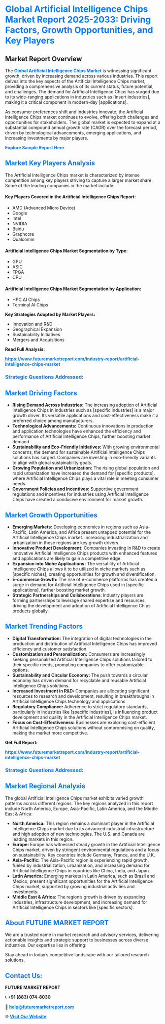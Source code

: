 <h1 style="color: #007BFF;">Global Artificial Intelligence Chips Market Report 2025-2033: Driving Factors, Growth Opportunities, and Key Players</h1>

<section id="overview">
<h2>Market Report Overview</h2>
<p>The <a href="https://www.futuremarketreport.com/industry-report/artificial-intelligence-chips-market" style="color: #007BFF; text-decoration: none;"><strong>Global Artificial Intelligence Chips Market</strong></a> is witnessing significant growth, driven by increasing demand across various industries. This report delves into the key aspects of the Artificial Intelligence Chips market, providing a comprehensive analysis of its current status, future potential, and challenges. The demand for Artificial Intelligence Chips has surged due to its wide-ranging applications in industries such as [insert industries], making it a critical component in modern-day [applications].</p>
<p>As consumer preferences shift and industries innovate, the Artificial Intelligence Chips market continues to evolve, offering both challenges and opportunities for stakeholders. The global market is expected to expand at a substantial compound annual growth rate (CAGR) over the forecast period, driven by technological advancements, emerging applications, and increasing investments by major players.</p>
</section>

<section id="overview">
<p><a href="https://www.futuremarketreport.com/request-sample/reportId=87022" style="color: #007BFF; text-decoration: none;"><strong>Explore Sample Report Here</strong></a></p>
</section>

<section id="key-players">
<h2 style="color: #007BFF;">Market Key Players Analysis</h2>
<p>The Artificial Intelligence Chips market is characterized by intense competition among key players striving to capture a larger market share. Some of the leading companies in the market include:</p>
<h4>Key Players Covered in the Artificial Intelligence Chips Report:</h4>
<ul><li>AMD (Advanced Micro Device)</li><li>Google</li><li>Intel</li><li>NVIDIA</li><li>Baidu</li><li>Graphcore</li><li>Qualcomm</li></ul>
<h4>Artificial Intelligence Chips Market Segmentation by Type:</h4>
<ul><li>GPU</li><li>ASIC</li><li>FPGA</li><li>CPU</li></ul>

<h4>Artificial Intelligence Chips Market Segmentation by Application:</h4>
<ul><li>HPC AI Chips</li><li>Terminal AI Chips</li></ul>
<p><strong>Key Strategies Adopted by Market Players:</strong></p>
<ul>
<li>Innovation and R&D</li>
<li>Geographical Expansion</li>
<li>Sustainability Initiatives</li>
<li>Mergers and Acquisitions</li>
</ul>
</section>

<section>
<p><strong>Read Full Analysis: </strong></p><a href="https://www.futuremarketreport.com/industry-report/artificial-intelligence-chips-market" style="color: #007BFF; text-decoration: none;"><strong>https://www.futuremarketreport.com/industry-report/artificial-intelligence-chips-market</strong></a>
<h3 style="color: #007BFF;">Strategic Questions Addressed:</h3>
</section>

<section id="driving-factors">
<h2 style="color: #007BFF;">Market Driving Factors</h2>
<ul>
<li><strong>Rising Demand Across Industries:</strong> The increasing adoption of Artificial Intelligence Chips in industries such as [specific industries] is a major growth driver. Its versatile applications and cost-effectiveness make it a preferred choice among manufacturers.</li>
<li><strong>Technological Advancements:</strong> Continuous innovations in production and application technologies have enhanced the efficiency and performance of Artificial Intelligence Chips, further boosting market demand.</li>
<li><strong>Sustainability and Eco-Friendly Initiatives:</strong> With growing environmental concerns, the demand for sustainable Artificial Intelligence Chips solutions has surged. Companies are investing in eco-friendly variants to align with global sustainability goals.</li>
<li><strong>Growing Population and Urbanization:</strong> The rising global population and rapid urbanization have increased the demand for [specific products], where Artificial Intelligence Chips plays a vital role in meeting consumer needs.</li>
<li><strong>Government Policies and Incentives:</strong> Supportive government regulations and incentives for industries using Artificial Intelligence Chips have created a conducive environment for market growth.</li>
</ul>
</section>

<section id="growth-opportunities">
<h2 style="color: #007BFF;">Market Growth Opportunities</h2>
<ul>
<li><strong>Emerging Markets:</strong> Developing economies in regions such as Asia-Pacific, Latin America, and Africa present untapped potential for the Artificial Intelligence Chips market. Increasing industrialization and urbanization in these regions are key growth drivers.</li>
<li><strong>Innovative Product Development:</strong> Companies investing in R&D to create innovative Artificial Intelligence Chips products with enhanced features and applications are likely to gain a competitive edge.</li>
<li><strong>Expansion into Niche Applications:</strong> The versatility of Artificial Intelligence Chips allows it to be utilized in niche markets such as [specific niches], creating opportunities for growth and diversification.</li>
<li><strong>E-commerce Growth:</strong> The rise of e-commerce platforms has created a surge in demand for Artificial Intelligence Chips used in [specific applications], further boosting market growth.</li>
<li><strong>Strategic Partnerships and Collaborations:</strong> Industry players are forming partnerships to leverage shared expertise and resources, driving the development and adoption of Artificial Intelligence Chips products globally.</li>
</ul>
</section>

<section id="trending-factors">
<h2 style="color: #007BFF;">Market Trending Factors</h2>
<ul>
<li><strong>Digital Transformation:</strong> The integration of digital technologies in the production and distribution of Artificial Intelligence Chips has improved efficiency and customer satisfaction.</li>
<li><strong>Customization and Personalization:</strong> Consumers are increasingly seeking personalized Artificial Intelligence Chips solutions tailored to their specific needs, prompting companies to offer customizable options.</li>
<li><strong>Sustainability and Circular Economy:</strong> The push towards a circular economy has driven demand for recyclable and reusable Artificial Intelligence Chips solutions.</li>
<li><strong>Increased Investment in R&D:</strong> Companies are allocating significant resources to research and development, resulting in breakthroughs in Artificial Intelligence Chips technology and applications.</li>
<li><strong>Regulatory Compliance:</strong> Adherence to strict regulatory standards, particularly in industries like [specific industries], is influencing product development and quality in the Artificial Intelligence Chips market.</li>
<li><strong>Focus on Cost-Effectiveness:</strong> Businesses are exploring cost-efficient Artificial Intelligence Chips solutions without compromising on quality, making the market more competitive.</li>
</ul>
</section>

<section>
<p><strong>Get Full Report: </strong></p><a href="https://www.futuremarketreport.com/industry-report/artificial-intelligence-chips-market" style="color: #007BFF; text-decoration: none;"><strong>https://www.futuremarketreport.com/industry-report/artificial-intelligence-chips-market</strong></a>
<h3 style="color: #007BFF;">Strategic Questions Addressed:</h3>
</section>


<section id="regional-analysis">
<h2 style="color: #007BFF;">Market Regional Analysis</h2>
<p>The global Artificial Intelligence Chips market exhibits varied growth patterns across different regions. The key regions analyzed in this report include North America, Europe, Asia-Pacific, Latin America, and the Middle East & Africa:</p>
<ul>
<li><strong>North America:</strong> This region remains a dominant player in the Artificial Intelligence Chips market due to its advanced industrial infrastructure and high adoption of new technologies. The U.S. and Canada are leading markets in this region.</li>
<li><strong>Europe:</strong> Europe has witnessed steady growth in the Artificial Intelligence Chips market, driven by stringent environmental regulations and a focus on sustainability. Key countries include Germany, France, and the U.K.</li>
<li><strong>Asia-Pacific:</strong> The Asia-Pacific region is experiencing rapid growth, fueled by industrialization, urbanization, and increasing demand for Artificial Intelligence Chips in countries like China, India, and Japan.</li>
<li><strong>Latin America:</strong> Emerging markets in Latin America, such as Brazil and Mexico, present significant opportunities for the Artificial Intelligence Chips market, supported by growing industrial activities and investments.</li>
<li><strong>Middle East & Africa:</strong> The region’s growth is driven by expanding industries, infrastructure development, and increasing demand for Artificial Intelligence Chips in sectors like [specific sectors].</li>
</ul>
</section>

<footer>
<h2 style="color: #007BFF;">About FUTURE MARKET REPORT</h2>
<p>We are a trusted name in market research and advisory services, delivering actionable insights and strategic support to businesses across diverse industries. Our expertise lies in offering:</p>

<p>Stay ahead in today’s competitive landscape with our tailored research solutions.</p>

<h2 style="color: #007BFF;">Contact Us:</h2>
<p><strong>FUTURE MARKET REPORT</strong></p>
<p>📞 <strong>+91 (883) 074-8030</strong></p>
<p>📧 <strong><a href="mailto:help@futuremarketreport.com" style="color: #007BFF;">help@futuremarketreport.com</a></strong></p>
<p>🌐 <strong><a href="https://www.futuremarketreport.com/" style="color: #007BFF;">Visit Our Website</a></strong></p>
</footer>